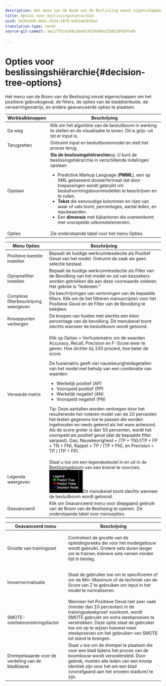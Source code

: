 ```yaml
---
description: Het menu van de Boom van de Beslissing omvat eigenschappen om het positieve gebruiksgeval, de filters, de opties van de bladdistributie, de verwarringsmatrijs, en andere geavanceerde opties te plaatsen.
title: Opties voor beslissingshiërarchie
uuid: 6439c6d4-60ac-4324-b870-b452a63b7ba1
translation-type: tm+mt
source-git-commit: aec1f7b14198cdde91f61d490a235022943bfedb

---
```



# Opties voor beslissingshiërarchie{#decision-tree-options}

Het menu van de Boom van de Beslissing omvat eigenschappen om het positieve gebruiksgeval, de filters, de opties van de bladdistributie, de verwarringsmatrijs, en andere geavanceerde opties te plaatsen.

<table id="table_0CBCCB0856E2469EBE8846B413CAB114"> 
 <thead> 
  <tr> 
   <th colname="col1" class="entry"> Werkbalkknoppen </th> 
   <th colname="col2" class="entry"> Beschrijving </th> 
  </tr>
 </thead>
 <tbody> 
  <tr> 
   <td colname="col1"> Ga weg </td> 
   <td colname="col2"> Klik om het algoritme van de besluitboom in werking te stellen en de visualisatie te tonen. Dit is grijs-uit tot er input is. </td> 
  </tr> 
  <tr> 
   <td colname="col1"> Terugzetten </td> 
   <td colname="col2"> Ontruimt input en besluitboommodel en stelt het proces terug. </td> 
  </tr> 
  <tr> 
   <td colname="col1"> Opslaan </td> 
   <td colname="col2"><b>Sla de beslissingshiërarchie</b>op. U kunt de beslissingshiërarchie in verschillende indelingen opslaan: 
    <ul id="ul_F7C7836C06D64912893113E8EEA05704"> 
     <li id="li_D2D8451A679243F1BC67C3B80CA5F83F">Predictive Markup Language (<b>PMML</b>), een op XML gebaseerd dossierformaat dat door toepassingen wordt gebruikt om besluitvormingsboommodellen te beschrijven en te ruilen. </li> 
     <li id="li_88C4B3E050CA4EFC9B7FA8BD446A9C55"><b>Tekst</b> die eenvoudige kolommen en rijen van waar of vals toont, percentages, aantal leden, en inputwaarden. </li> 
     <li id="li_3F871B88F3FA41E9B95EFF5A181E3D57">Een <b>dimensie</b> met bijkantoren die overeenkomt met voorspelde uitkomstelementen. </li> 
    </ul> </td> 
  </tr> 
  <tr> 
   <td colname="col1"> Opties </td> 
   <td colname="col2"> Zie onderstaande tabel voor het menu Opties. </td> 
  </tr> 
 </tbody> 
</table>

<table id="table_24D84440D0354C70928E8927624DB255"> 
 <thead> 
  <tr> 
   <th colname="col1" class="entry"> Menu Opties </th> 
   <th colname="col2" class="entry"> Beschrijving </th> 
  </tr>
 </thead>
 <tbody> 
  <tr> 
   <td colname="col1"> Positieve kwestie instellen </td> 
   <td colname="col2"> Bepaalt de huidige werkruimteselectie als Positief Geval van het model. Ontruimt de zaak als geen selectie bestaat. </td> 
  </tr> 
  <tr> 
   <td colname="col1"> Opnamefilter instellen </td> 
   <td colname="col2"> Bepaalt de huidige werkruimteselectie als Filter van de Bevolking van het model en zal van bezoekers worden getrokken die aan deze voorwaarde voldoen. Het gebrek is "Iedereen." </td> 
  </tr> 
  <tr> 
   <td colname="col1"> Complexe filterbeschrijving weergeven </td> 
   <td colname="col2"> De beschrijvingen van vertoningen van de bepaalde filters. Klik om de het filtreren manuscripten voor het Positieve Geval en de Filter van de Bevolking te bekijken. </td> 
  </tr> 
  <tr> 
   <td colname="col1"> Knooppunten verbergen </td> 
   <td colname="col2"> De knopen van huiden met slechts een klein percentage van de bevolking. Dit menubevel toont slechts wanneer de besluitboom wordt getoond. </td> 
  </tr> 
  <tr> 
   <td colname="col1"> Verwarde matrix </td> 
   <td colname="col2"> <p>Klik op <span class="uicontrol"> Opties</span> &gt; <span class="uicontrol"> Verfusiematrix</span> om de waarden Accuracy, Recall, Precision en F-Score weer te geven. Hoe dichter bij 100 procent, hoe beter de score. </p> <p>De fusiematrix geeft vier nauwkeurigheidsgetallen van het model met behulp van een combinatie van waarden: 
     <ul id="ul_D9D512F5D74B44BDBD27B1912DF4CB02"> 
      <li id="li_28C541DF1CB543FEAF2D13C2F329DB52">Werkelijk positief (AP) </li> 
      <li id="li_56233006A1544D95A72CE096CA55C1E6">Voorspeld positief (PP) </li> 
      <li id="li_375FB2D6A0A3418A9AD377C9EBB65386">Werkelijk negatief (AN) </li> 
      <li id="li_07A5D23A36BA4D448C25C1414836EB8E">Voorspeld negatief (PN) </li> 
     </ul> </p> <p>Tip:  Deze aantallen worden verkregen door het resulterende het noteren model van de 20 percenten het testen gegevens toe te passen die worden ingehouden en reeds gekend als het ware antwoord. Als de score groter is dan 50 percenten, wordt het voorspeld als positief geval (dat de bepaalde filter aanpast). Dan, Nauwkeurigheid = (TP + TN)/(TP + FP + TN + FN), Rappel = TP / (TP + FN), en Precision = TP / (TP + FP). </p> </td> 
  </tr> 
  <tr> 
   <td colname="col1"> Legenda weergeven </td> 
   <td colname="col2">Staat u toe om een legendesleutel in en uit in de Beslissingsboom van een knevel te voorzien. <img placement="break" id="image_D5B9415A48C04619955BD96970F720A1" src="assets/decison_tree_legend.png" />Dit menubevel toont slechts wanneer de besluitboom wordt getoond. </td> 
  </tr> 
  <tr> 
   <td colname="col1"> Geavanceerd </td> 
   <td colname="col2"> Klik om Geavanceerd menu voor diepgaand gebruik van de Boom van de Beslissing te openen. Zie onderstaande tabel voor menuopties. </td> 
  </tr> 
 </tbody> 
</table>

<table id="table_91E4A74BFB224ABD889147324AC2910F"> 
 <thead> 
  <tr> 
   <th colname="col1" class="entry"> Geavanceerd menu </th> 
   <th colname="col2" class="entry"> Beschrijving </th> 
  </tr>
 </thead>
 <tbody> 
  <tr> 
   <td colname="col1"> Grootte van trainingsset </td> 
   <td colname="col2"> <p>Controleert de grootte van de opleidingsreeks die voor het modelgebouw wordt gebruikt. Grotere sets duren langer om te trainen, kleinere sets nemen minder tijd in beslag. </p> </td> 
  </tr> 
  <tr> 
   <td colname="col1"> Invoernormalisatie </td> 
   <td colname="col2"> <p> Staat de gebruiker toe om te specificeren of om de Min-Maximum of de techniek van de Score van Z te gebruiken om input in het model te normaliseren. </p> </td> 
  </tr> 
  <tr> 
   <td colname="col1"> SMOTE-overbemonsteringsfactor </td> 
   <td colname="col2"> Wanneer het Positieve Geval niet zeer vaak (minder dan 10 percenten) in de trainingssteekproef voorkomt, wordt SMOTE gebruikt om extra steekproeven te verstrekken. Deze optie staat de gebruiker toe om op te wijzen hoeveel meer steekproeven om het gebruiken van SMOTE tot stand te brengen. </td> 
  </tr> 
  <tr> 
   <td colname="col1"> Drempelwaarde voor de verdeling van de bladklasse </td> 
   <td colname="col2"> Staat u toe om de drempel te plaatsen die voor een blad tijdens het proces van de boombouw wordt verondersteld. Door gebrek, moeten alle leden van een knoop identiek zijn voor het om een blad (voorafgaand aan het snoeien stadium) te zijn. </td> 
  </tr> 
 </tbody> 
</table>

